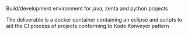 Build/development environment for java, zenta and python projects

The deliverable is a docker container containing an eclipse and scripts to aid the CI process
of projects conforming to Kode Konveyor pattern

